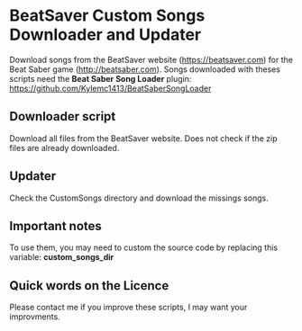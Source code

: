 # BeatSaver Custom Songs Downloader and Updater
Download songs from the BeatSaver website (https://beatsaver.com) for the Beat Saber game (http://beatsaber.com).
Songs downloaded with theses scripts need the **Beat Saber Song Loader** plugin: https://github.com/Kylemc1413/BeatSaberSongLoader

## Downloader script
Download all files from the BeatSaver website. Does not check if the zip files are already downloaded. 

## Updater
Check the CustomSongs directory and download the missings songs.

## Important notes
To use them, you may need to custom the source code by replacing this variable: **custom_songs_dir**

## Quick words on the Licence
Please contact me if you improve these scripts, I may want your improvments.
